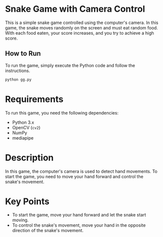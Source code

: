 # Snake Game with Camera Control

This is a simple snake game controlled using the computer's camera. In this game, the snake moves randomly on the screen and must eat random food. With each food eaten, your score increases, and you try to achieve a high score.

## How to Run

To run the game, simply execute the Python code and follow the instructions.

```bash
python gg.py
```
# Requirements

To run this game, you need the following dependencies:

- Python 3.x
- OpenCV (`cv2`)
- NumPy
- mediapipe

# Description
In this game, the computer's camera is used to detect hand movements. To start the game, you need to move your hand forward and control the snake's movement.

# Key Points
  * To start the game, move your hand forward and let the snake start moving.
  * To control the snake's movement, move your hand in the opposite direction of the snake's movement.
